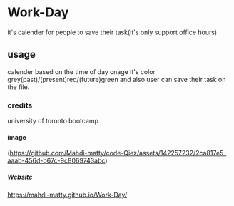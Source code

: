 # Work-Day
it's calender for people to save their task(it's only support office hours)

## usage
calender based on the time of day cnage it's color  grey(past)/(present)red/(future)green and also user can save their task on the file.

### credits
university of toronto bootcamp 

#### image
(https://github.com/Mahdi-matty/code-Qiez/assets/142257232/2ca817e5-aaab-456d-b67c-9c8069743abc)

##### Website
https://mahdi-matty.github.io/Work-Day/